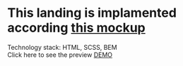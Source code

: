 # This landing is implamented according [this mockup](https://www.figma.com/file/B4inXKHcMH3ChrTnXEJKS1/POTR-POTS-(Copy)?node-id=0%3A1)
 Technology stack: HTML, SCSS, BEM  
 Click here to see the preview [DEMO](https://marina-tilniak.github.io/POTR-POTS/)
